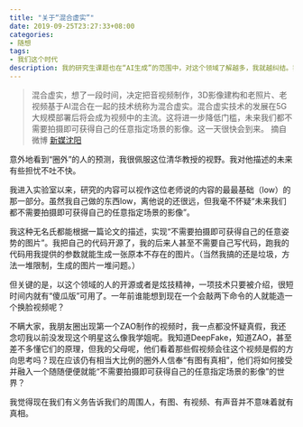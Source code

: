```yaml
---
title: "关于“混合虚实”"
date: 2019-09-25T23:27:33+08:00
categories:
- 随想
tags:
- 我们这个时代
description: 我的研究生课题也在“AI生成”的范围中，对这个领域了解越多，我就越纠结。我看这个方向的文章，是用手挡着眼但张开指缝偷看的。就像小孩子偷看放炮，我知道你可能不是个好东西，但你一定好玩。这也就够了。
---
```


> 混合虚实，想了一段时间，决定把音视频制作，3D影像建构和老照片、老视频基于AI混合在一起的技术统称为混合虚实。混合虚实技术的发展在5G大规模部署后将会成为视频中的主流。这将进一步降低门槛，未来我们都不需要拍摄即可获得自己的任意指定场景的影像。这一天很快会到来。
> 摘自微博 [新媒沈阳](https://weibo.com/1652867473/I7M7vF8tY)

意外地看到“圈外”的人的预测，我很佩服这位清华教授的视野。我对他描述的未来有些担忧不吐不快。

我进入实验室以来，研究的内容可以视作这位老师说的内容的最最基础（low）的那一部分。虽然我自己做的东西low，离他说的还很远，但我毫不怀疑“未来我们都不需要拍摄即可获得自己的任意指定场景的影像”。

我这种无名氏都能根据一篇论文的描述，实现“不需要拍摄即可获得自己的任意姿势的图片”。我把自己的代码开源了，我的后来人甚至不需要自己写代码，跑我的代码用我提供的参数就能生成一张原本不存在的图片。（当然我搞的还是垃圾，方法一堆限制，生成的图片一堆问题。）

但关键的是，以这个领域的人的开源或者是炫技精神，一项技术只要被介绍，很短时间内就有“傻瓜版”可用了。一年前谁能想到现在一个会敲两下命令的人就能造一个换脸视频呢？

不瞒大家，我朋友圈出现第一个ZAO制作的视频时，我一点都没怀疑真假，我还念叨我以前没发现这个明星这么像我学姐呢。我知道DeepFake，知道ZAO，甚至差不多懂它们的原理，但我的父母呢，他们看着那些假视频会往这个视频是假的方向思考吗？现在应该仍有相当大比例的圈外人信奉“有图有真相”，他们将如何接受并融入一个随随便便就能“不需要拍摄即可获得自己的任意指定场景的影像”的世界？

我觉得现在我们有义务告诉我们的周围人，有图、有视频、有声音并不意味着就有真相。
